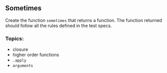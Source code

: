 ## Sometimes

Create the function `sometimes` that returns a function. The function returned should follow all the rules defined in the test specs.

### Topics:

- closure
- higher order functions
- `.apply`
- `arguments`
